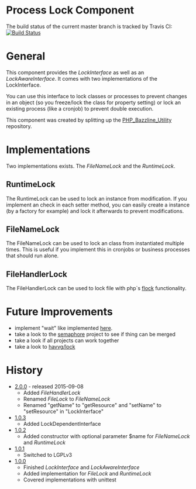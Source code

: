 # Process Lock Component

The build status of the current master branch is tracked by Travis CI: 
[![Build Status](https://travis-ci.org/stevleibelt/php_component_lock.png?branch=master)](http://travis-ci.org/stevleibelt/php_component_lock)

# General

This component provides the *LockInterface* as well as an *LockAwareInterface*. It comes with two implementations of the LockInterface.

You can use this interface to lock classes or processes to prevent changes in an object (so you freeze/lock the class for property setting) or lock an existing process (like a cronjob) to prevent double execution.

This component was created by splitting up the [PHP_Bazzline_Utility](https://github.com/stevleibelt/archive/tree/master/php/bazzlineUtility) repository.

# Implementations

Two implementations exists. The *FileNameLock* and the *RuntimeLock*.

## RuntimeLock

The RuntimeLock can be used to lock an instance from modification. If you implement an check in each setter method, you can easily create a instance (by a factory for example) and lock it afterwards to prevent modifications.

## FileNameLock

The FileNameLock can be used to lock an class from instantiated multiple times. This is useful if you implement this in cronjobs or business processes that should run alone.

## FileHandlerLock

The FileHandlerLock can be used to lock file with php`s [flock](https://secure.php.net/manual/en/function.flock.php) functionality.

# Future Improvements

* implement "wait" like implemented [here](https://github.com/thecodingmachine/utils.common.lock/blob/master/src/LockInterface.php).
* take a look to the [semaphore](https://github.com/zerkalica/Semaphore) project to see if thing can be merged
* take a look if all projects can work together
* take a look to [havvg/lock](https://github.com/havvg/Lock)

# History

* [2.0.0](https://github.com/stevleibelt/php_component_lock/tree/2.0.0) - released 2015-09-08
    * Added *FileHandlerLock*
    * Renamed *FileLock* to *FileNameLock*
    * Renamed "getName" to "getResource" and "setName" to "setResource" in "LockInterface"
* [1.0.3](https://github.com/stevleibelt/php_component_lock/tree/1.0.3)
    * Added LockDependentInterface 
* [1.0.2](https://github.com/stevleibelt/php_component_lock/tree/1.0.2)
    * Added constructor with optional parameter $name for *FileNameLock* and *RuntimeLock*
* [1.0.1](https://github.com/stevleibelt/php_component_lock/tree/1.0.1)
    * Switched to LGPLv3
* [1.0.0](https://github.com/stevleibelt/php_component_lock/tree/v1.0.0)
    * Finished *LockInterface* and *LockAwareInterface*
    * Added implementation for *FileLock* and *RuntimeLock*
    * Covered implementations with unittest
